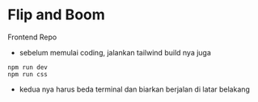 # Flip and Boom

Frontend Repo

- sebelum memulai coding, jalankan tailwind build nya juga

```
npm run dev
npm run css
```
- kedua nya harus beda terminal dan biarkan berjalan di latar belakang